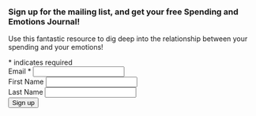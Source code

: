 <div id="mc_embed_signup">
  <form action="https://bountifulmoneycoach.us13.list-manage.com/subscribe/post?u=8b7fa1984091cdaa01cbd4672&amp;id=55295d7a5f" method="post" id="mc-embedded-subscribe-form" name="mc-embedded-subscribe-form" class="validate" target="_blank" novalidate>
      <div id="mc_embed_signup_scroll">
    <h3>Sign up for the mailing list, and get your <b>free</b> Spending and Emotions Journal!</h3>
    <p> Use this fantastic resource to dig deep into the relationship between your spending and your emotions! </p>
  <div class="indicates-required"><span class="asterisk">*</span> indicates required</div>
  <div class="mc-field-group">
    <label for="mce-EMAIL">Email  <span class="asterisk">*</span>
  </label>
    <input type="email" value="" name="EMAIL" class="required email" id="mce-EMAIL">
  </div>
  <div class="mc-field-group">
    <label for="mce-FNAME">First Name </label>
    <input type="text" value="" name="FNAME" class="" id="mce-FNAME">
  </div>
  <div class="mc-field-group">
    <label for="mce-LNAME">Last Name </label>
    <input type="text" value="" name="LNAME" class="" id="mce-LNAME">
  </div>
    <div id="mce-responses" class="clear">
      <div class="response" id="mce-error-response" style="display:none"></div>
      <div class="response" id="mce-success-response" style="display:none"></div>
    </div>    <!-- real people should not fill this in and expect good things - do not remove this or risk form bot signups-->
      <div style="position: absolute; left: -5000px;" aria-hidden="true"><input type="text" name="b_8b7fa1984091cdaa01cbd4672_55295d7a5f" tabindex="-1" value=""></div>
      <div class="clear"><input type="submit" value="Sign up" name="subscribe" id="mc-embedded-subscribe" class="button primary"></div>
      </div>
  </form>
</div>